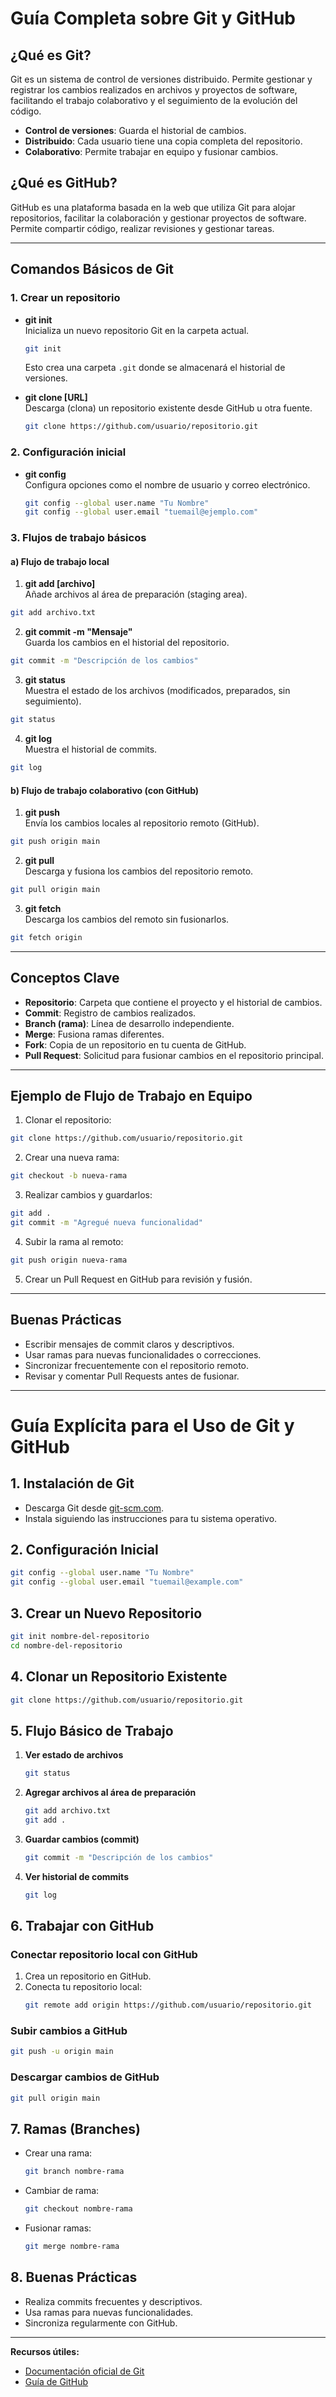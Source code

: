 # Guía Completa sobre Git y GitHub

## ¿Qué es Git?
Git es un sistema de control de versiones distribuido. Permite gestionar y registrar los cambios realizados en archivos y proyectos de software, facilitando el trabajo colaborativo y el seguimiento de la evolución del código.

- **Control de versiones**: Guarda el historial de cambios.
- **Distribuido**: Cada usuario tiene una copia completa del repositorio.
- **Colaborativo**: Permite trabajar en equipo y fusionar cambios.

## ¿Qué es GitHub?
GitHub es una plataforma basada en la web que utiliza Git para alojar repositorios, facilitar la colaboración y gestionar proyectos de software. Permite compartir código, realizar revisiones y gestionar tareas.

---

## Comandos Básicos de Git

### 1. Crear un repositorio

- **git init**  
  Inicializa un nuevo repositorio Git en la carpeta actual.  
  ```bash
  git init
  ```
  Esto crea una carpeta `.git` donde se almacenará el historial de versiones.

- **git clone [URL]**  
  Descarga (clona) un repositorio existente desde GitHub u otra fuente.  
  ```bash
  git clone https://github.com/usuario/repositorio.git
  ```

### 2. Configuración inicial

- **git config**  
  Configura opciones como el nombre de usuario y correo electrónico.
  ```bash
  git config --global user.name "Tu Nombre"
  git config --global user.email "tuemail@ejemplo.com"
  ```

### 3. Flujos de trabajo básicos

#### a) Flujo de trabajo local

1. **git add [archivo]**  
  Añade archivos al área de preparación (staging area).
  ```bash
  git add archivo.txt
  ```

2. **git commit -m "Mensaje"**  
  Guarda los cambios en el historial del repositorio.
  ```bash
  git commit -m "Descripción de los cambios"
  ```

3. **git status**  
  Muestra el estado de los archivos (modificados, preparados, sin seguimiento).
  ```bash
  git status
  ```

4. **git log**  
  Muestra el historial de commits.
  ```bash
  git log
  ```

#### b) Flujo de trabajo colaborativo (con GitHub)

1. **git push**  
  Envía los cambios locales al repositorio remoto (GitHub).
  ```bash
  git push origin main
  ```

2. **git pull**  
  Descarga y fusiona los cambios del repositorio remoto.
  ```bash
  git pull origin main
  ```

3. **git fetch**  
  Descarga los cambios del remoto sin fusionarlos.
  ```bash
  git fetch origin
  ```

---

## Conceptos Clave

- **Repositorio**: Carpeta que contiene el proyecto y el historial de cambios.
- **Commit**: Registro de cambios realizados.
- **Branch (rama)**: Línea de desarrollo independiente.
- **Merge**: Fusiona ramas diferentes.
- **Fork**: Copia de un repositorio en tu cuenta de GitHub.
- **Pull Request**: Solicitud para fusionar cambios en el repositorio principal.

---

## Ejemplo de Flujo de Trabajo en Equipo

1. Clonar el repositorio:
  ```bash
  git clone https://github.com/usuario/repositorio.git
  ```
2. Crear una nueva rama:
  ```bash
  git checkout -b nueva-rama
  ```
3. Realizar cambios y guardarlos:
  ```bash
  git add .
  git commit -m "Agregué nueva funcionalidad"
  ```
4. Subir la rama al remoto:
  ```bash
  git push origin nueva-rama
  ```
5. Crear un Pull Request en GitHub para revisión y fusión.

---

## Buenas Prácticas

- Escribir mensajes de commit claros y descriptivos.
- Usar ramas para nuevas funcionalidades o correcciones.
- Sincronizar frecuentemente con el repositorio remoto.
- Revisar y comentar Pull Requests antes de fusionar.

---

# Guía Explícita para el Uso de Git y GitHub

## 1. Instalación de Git

- Descarga Git desde [git-scm.com](https://git-scm.com/).
- Instala siguiendo las instrucciones para tu sistema operativo.

## 2. Configuración Inicial

```bash
git config --global user.name "Tu Nombre"
git config --global user.email "tuemail@example.com"
```

## 3. Crear un Nuevo Repositorio

```bash
git init nombre-del-repositorio
cd nombre-del-repositorio
```

## 4. Clonar un Repositorio Existente

```bash
git clone https://github.com/usuario/repositorio.git
```

## 5. Flujo Básico de Trabajo

1. **Ver estado de archivos**
    ```bash
    git status
    ```
2. **Agregar archivos al área de preparación**
    ```bash
    git add archivo.txt
    git add .
    ```
3. **Guardar cambios (commit)**
    ```bash
    git commit -m "Descripción de los cambios"
    ```
4. **Ver historial de commits**
    ```bash
    git log
    ```

## 6. Trabajar con GitHub

### Conectar repositorio local con GitHub

1. Crea un repositorio en GitHub.
2. Conecta tu repositorio local:
    ```bash
    git remote add origin https://github.com/usuario/repositorio.git
    ```

### Subir cambios a GitHub

```bash
git push -u origin main
```

### Descargar cambios de GitHub

```bash
git pull origin main
```

## 7. Ramas (Branches)

- Crear una rama:
  ```bash
  git branch nombre-rama
  ```
- Cambiar de rama:
  ```bash
  git checkout nombre-rama
  ```
- Fusionar ramas:
  ```bash
  git merge nombre-rama
  ```

## 8. Buenas Prácticas

- Realiza commits frecuentes y descriptivos.
- Usa ramas para nuevas funcionalidades.
- Sincroniza regularmente con GitHub.

---

**Recursos útiles:**
- [Documentación oficial de Git](https://git-scm.com/doc)
- [Guía de GitHub](https://docs.github.com/)
